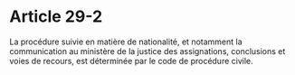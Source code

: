 # Article 29-2

La procédure suivie en matière de nationalité, et notamment la communication au ministère de la justice des assignations, conclusions et voies de recours, est déterminée par le code de procédure civile.